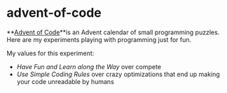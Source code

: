 # advent-of-code
**[Advent of Code](https://adventofcode.com/)**is an Advent calendar of small programming puzzles.
Here are my experiments playing with programming just for fun.

My values for this experiment:
- *Have Fun and Learn along the Way* over compete
- *Use Simple Coding Rules* over crazy optimizations that end up making your code unreadable by humans
